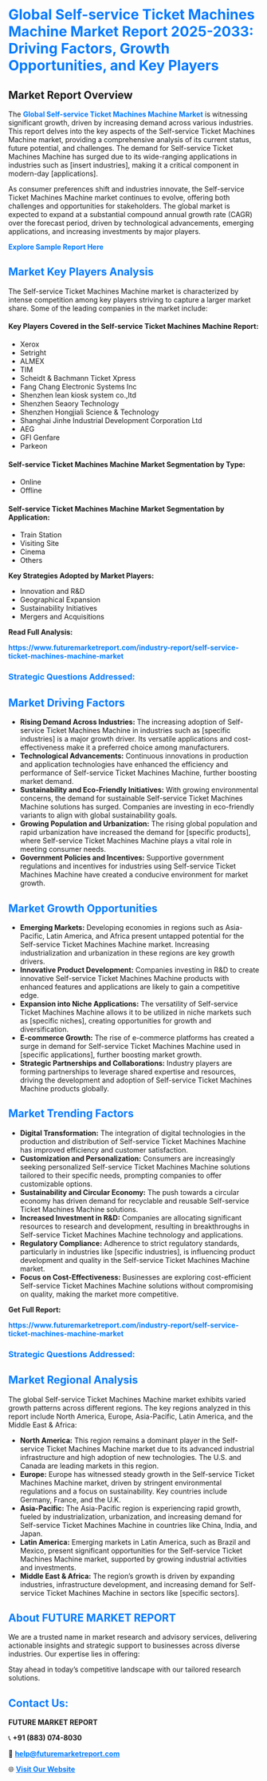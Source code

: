 <h1 style="color: #007BFF;">Global Self-service Ticket Machines Machine Market Report 2025-2033: Driving Factors, Growth Opportunities, and Key Players</h1>

<section id="overview">
<h2>Market Report Overview</h2>
<p>The <a href="https://www.futuremarketreport.com/industry-report/self-service-ticket-machines-machine-market" style="color: #007BFF; text-decoration: none;"><strong>Global Self-service Ticket Machines Machine Market</strong></a> is witnessing significant growth, driven by increasing demand across various industries. This report delves into the key aspects of the Self-service Ticket Machines Machine market, providing a comprehensive analysis of its current status, future potential, and challenges. The demand for Self-service Ticket Machines Machine has surged due to its wide-ranging applications in industries such as [insert industries], making it a critical component in modern-day [applications].</p>
<p>As consumer preferences shift and industries innovate, the Self-service Ticket Machines Machine market continues to evolve, offering both challenges and opportunities for stakeholders. The global market is expected to expand at a substantial compound annual growth rate (CAGR) over the forecast period, driven by technological advancements, emerging applications, and increasing investments by major players.</p>
</section>

<section id="overview">
<p><a href="https://www.futuremarketreport.com/request-sample/reportId=54912" style="color: #007BFF; text-decoration: none;"><strong>Explore Sample Report Here</strong></a></p>
</section>

<section id="key-players">
<h2 style="color: #007BFF;">Market Key Players Analysis</h2>
<p>The Self-service Ticket Machines Machine market is characterized by intense competition among key players striving to capture a larger market share. Some of the leading companies in the market include:</p>
<h4>Key Players Covered in the Self-service Ticket Machines Machine Report:</h4>
<ul><li>Xerox</li><li>Setright</li><li>ALMEX</li><li>TIM</li><li>Scheidt &amp; Bachmann Ticket Xpress</li><li>Fang Chang Electronic Systems Inc</li><li>Shenzhen lean kiosk system co.,ltd</li><li>Shenzhen Seaory Technology</li><li>Shenzhen Hongjiali Science &amp; Technology</li><li>Shanghai Jinhe Industrial Development Corporation Ltd</li><li>AEG</li><li>GFI Genfare</li><li>Parkeon</li></ul>
<h4>Self-service Ticket Machines Machine Market Segmentation by Type:</h4>
<ul><li>Online</li><li>Offline</li></ul>

<h4>Self-service Ticket Machines Machine Market Segmentation by Application:</h4>
<ul><li>Train Station</li><li>Visiting Site</li><li>Cinema</li><li>Others</li></ul>
<p><strong>Key Strategies Adopted by Market Players:</strong></p>
<ul>
<li>Innovation and R&D</li>
<li>Geographical Expansion</li>
<li>Sustainability Initiatives</li>
<li>Mergers and Acquisitions</li>
</ul>
</section>

<section>
<p><strong>Read Full Analysis: </strong></p><a href="https://www.futuremarketreport.com/industry-report/self-service-ticket-machines-machine-market" style="color: #007BFF; text-decoration: none;"><strong>https://www.futuremarketreport.com/industry-report/self-service-ticket-machines-machine-market</strong></a>
<h3 style="color: #007BFF;">Strategic Questions Addressed:</h3>
</section>

<section id="driving-factors">
<h2 style="color: #007BFF;">Market Driving Factors</h2>
<ul>
<li><strong>Rising Demand Across Industries:</strong> The increasing adoption of Self-service Ticket Machines Machine in industries such as [specific industries] is a major growth driver. Its versatile applications and cost-effectiveness make it a preferred choice among manufacturers.</li>
<li><strong>Technological Advancements:</strong> Continuous innovations in production and application technologies have enhanced the efficiency and performance of Self-service Ticket Machines Machine, further boosting market demand.</li>
<li><strong>Sustainability and Eco-Friendly Initiatives:</strong> With growing environmental concerns, the demand for sustainable Self-service Ticket Machines Machine solutions has surged. Companies are investing in eco-friendly variants to align with global sustainability goals.</li>
<li><strong>Growing Population and Urbanization:</strong> The rising global population and rapid urbanization have increased the demand for [specific products], where Self-service Ticket Machines Machine plays a vital role in meeting consumer needs.</li>
<li><strong>Government Policies and Incentives:</strong> Supportive government regulations and incentives for industries using Self-service Ticket Machines Machine have created a conducive environment for market growth.</li>
</ul>
</section>

<section id="growth-opportunities">
<h2 style="color: #007BFF;">Market Growth Opportunities</h2>
<ul>
<li><strong>Emerging Markets:</strong> Developing economies in regions such as Asia-Pacific, Latin America, and Africa present untapped potential for the Self-service Ticket Machines Machine market. Increasing industrialization and urbanization in these regions are key growth drivers.</li>
<li><strong>Innovative Product Development:</strong> Companies investing in R&D to create innovative Self-service Ticket Machines Machine products with enhanced features and applications are likely to gain a competitive edge.</li>
<li><strong>Expansion into Niche Applications:</strong> The versatility of Self-service Ticket Machines Machine allows it to be utilized in niche markets such as [specific niches], creating opportunities for growth and diversification.</li>
<li><strong>E-commerce Growth:</strong> The rise of e-commerce platforms has created a surge in demand for Self-service Ticket Machines Machine used in [specific applications], further boosting market growth.</li>
<li><strong>Strategic Partnerships and Collaborations:</strong> Industry players are forming partnerships to leverage shared expertise and resources, driving the development and adoption of Self-service Ticket Machines Machine products globally.</li>
</ul>
</section>

<section id="trending-factors">
<h2 style="color: #007BFF;">Market Trending Factors</h2>
<ul>
<li><strong>Digital Transformation:</strong> The integration of digital technologies in the production and distribution of Self-service Ticket Machines Machine has improved efficiency and customer satisfaction.</li>
<li><strong>Customization and Personalization:</strong> Consumers are increasingly seeking personalized Self-service Ticket Machines Machine solutions tailored to their specific needs, prompting companies to offer customizable options.</li>
<li><strong>Sustainability and Circular Economy:</strong> The push towards a circular economy has driven demand for recyclable and reusable Self-service Ticket Machines Machine solutions.</li>
<li><strong>Increased Investment in R&D:</strong> Companies are allocating significant resources to research and development, resulting in breakthroughs in Self-service Ticket Machines Machine technology and applications.</li>
<li><strong>Regulatory Compliance:</strong> Adherence to strict regulatory standards, particularly in industries like [specific industries], is influencing product development and quality in the Self-service Ticket Machines Machine market.</li>
<li><strong>Focus on Cost-Effectiveness:</strong> Businesses are exploring cost-efficient Self-service Ticket Machines Machine solutions without compromising on quality, making the market more competitive.</li>
</ul>
</section>

<section>
<p><strong>Get Full Report: </strong></p><a href="https://www.futuremarketreport.com/industry-report/self-service-ticket-machines-machine-market" style="color: #007BFF; text-decoration: none;"><strong>https://www.futuremarketreport.com/industry-report/self-service-ticket-machines-machine-market</strong></a>
<h3 style="color: #007BFF;">Strategic Questions Addressed:</h3>
</section>


<section id="regional-analysis">
<h2 style="color: #007BFF;">Market Regional Analysis</h2>
<p>The global Self-service Ticket Machines Machine market exhibits varied growth patterns across different regions. The key regions analyzed in this report include North America, Europe, Asia-Pacific, Latin America, and the Middle East & Africa:</p>
<ul>
<li><strong>North America:</strong> This region remains a dominant player in the Self-service Ticket Machines Machine market due to its advanced industrial infrastructure and high adoption of new technologies. The U.S. and Canada are leading markets in this region.</li>
<li><strong>Europe:</strong> Europe has witnessed steady growth in the Self-service Ticket Machines Machine market, driven by stringent environmental regulations and a focus on sustainability. Key countries include Germany, France, and the U.K.</li>
<li><strong>Asia-Pacific:</strong> The Asia-Pacific region is experiencing rapid growth, fueled by industrialization, urbanization, and increasing demand for Self-service Ticket Machines Machine in countries like China, India, and Japan.</li>
<li><strong>Latin America:</strong> Emerging markets in Latin America, such as Brazil and Mexico, present significant opportunities for the Self-service Ticket Machines Machine market, supported by growing industrial activities and investments.</li>
<li><strong>Middle East & Africa:</strong> The region’s growth is driven by expanding industries, infrastructure development, and increasing demand for Self-service Ticket Machines Machine in sectors like [specific sectors].</li>
</ul>
</section>

<footer>
<h2 style="color: #007BFF;">About FUTURE MARKET REPORT</h2>
<p>We are a trusted name in market research and advisory services, delivering actionable insights and strategic support to businesses across diverse industries. Our expertise lies in offering:</p>

<p>Stay ahead in today’s competitive landscape with our tailored research solutions.</p>

<h2 style="color: #007BFF;">Contact Us:</h2>
<p><strong>FUTURE MARKET REPORT</strong></p>
<p>📞 <strong>+91 (883) 074-8030</strong></p>
<p>📧 <strong><a href="mailto:help@futuremarketreport.com" style="color: #007BFF;">help@futuremarketreport.com</a></strong></p>
<p>🌐 <strong><a href="https://www.futuremarketreport.com/" style="color: #007BFF;">Visit Our Website</a></strong></p>
</footer>